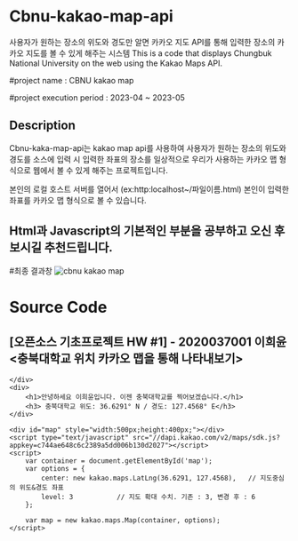 # Cbnu-kakao-map-api
사용자가 원하는 장소의 위도와 경도만 알면 카카오 지도 API를 통해 입력한 장소의 카카오 지도를 볼 수 있게 해주는 시스템
This is a code that displays Chungbuk National University on the web using the Kakao Maps API.

#project name : CBNU kakao map

#project execution period : 2023-04 ~ 2023-05

## Description
Cbnu-kaka-map-api는 kakao map api를 사용하여 사용자가 원하는 장소의 위도와 경도를 소스에 입력 시 입력한 좌표의 장소를 일상적으로 우리가 사용하는
카카오 맵 형식으로 웹에서 볼 수 있게 해주는 프로젝트입니다.

본인의 로컬 호스트 서버를 열어서 (ex:http:localhost~/파일이름.html) 본인이 입력한 좌표를 카카오 맵 형식으로 볼 수 있습니다.

## Html과 Javascript의 기본적인 부분을 공부하고 오신 후 보시길 추천드립니다.

#최종 결과창
![cbnu kakao map](https://github.com/dude1599/cbnu-map-kakao_api/assets/133233495/37897c92-7609-41a2-a2cb-85fd9e8eeea7)

# Source Code
<!DOCTYPE html>
<html>
<head>
	<meta charset="utf-8"/>
	<title>처음 Kakao 지도 시작하기</title>
</head>
<body>
    <div>
        <h2>
            [오픈소스 기초프로젝트 HW #1] - 2020037001 이희윤 <충북대학교 위치 카카오 맵을 통해 나타내보기>
        </h2>
       
    </div>
    <div>
        <h1>안녕하세요 이희윤입니다. 이젠 충북대학교를 찍어보겠습니다.</h1>
        <h3> 충북대학교 위도: 36.6291° N / 경도: 127.4568° E</h3>
    </div>
    
	<div id="map" style="width:500px;height:400px;"></div>
	<script type="text/javascript" src="//dapi.kakao.com/v2/maps/sdk.js?appkey=c744ae648c6c2389a5dd006b130d2027"></script>
	<script>
		var container = document.getElementById('map');
		var options = {
			center: new kakao.maps.LatLng(36.6291, 127.4568),   // 지도중심의 위도&경도 좌표
			level: 3           // 지도 확대 수치. 기존 : 3, 변경 후 : 6
		};

		var map = new kakao.maps.Map(container, options);
	</script>
</body>
</html>
